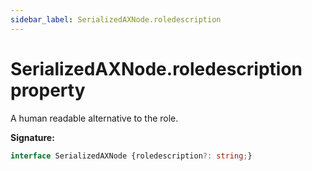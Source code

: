 ```yaml
---
sidebar_label: SerializedAXNode.roledescription
---
```

# SerializedAXNode.roledescription property

A human readable alternative to the role.

**Signature:**

```typescript
interface SerializedAXNode {roledescription?: string;}
```
